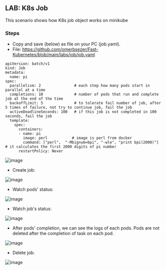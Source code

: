 ## LAB: K8s Job

This scenario shows how K8s job object works on minikube

### Steps

- Copy and save (below) as file on your PC (job.yaml).
- File: https://github.com/omerbsezer/Fast-Kubernetes/blob/main/labs/job/job.yaml 

```     
apiVersion: batch/v1
kind: Job
metadata:
  name: pi
spec:
  parallelism: 2               # each step how many pods start in parallel at a time
  completions: 10              # number of pods that run and complete job at the end of the time
  backoffLimit: 5              # to tolerate fail number of job, after 5 times of failure, not try to continue job, fail the job
  activeDeadlineSeconds: 100   # if this job is not completed in 100 seconds, fail the job
  template:
    spec:
      containers:
      - name: pi
        image: perl           # image is perl from docker   
        command: ["perl",  "-Mbignum=bpi", "-wle", "print bpi(2000)"]    # it calculates the first 2000 digits of pi number
      restartPolicy: Never   
```

![image](https://user-images.githubusercontent.com/10358317/154946885-80e87f3c-5120-4c09-bde2-a35cd09a7383.png)

- Create job:

![image](https://user-images.githubusercontent.com/10358317/152507949-922134f4-28cb-4d4f-8ccf-d5c5657b79c3.png)

- Watch pods' status:

![image](https://user-images.githubusercontent.com/10358317/152507888-21b8de27-c4a4-4772-8209-072bdcd66ad5.png)

- Watch job's status:

![image](https://user-images.githubusercontent.com/10358317/152508221-1795ed68-083b-4e23-b0e5-8c97a0672141.png)

- After pods' completion, we can see the logs of each pods. Pods are not deleted after the completion of task on each pod. 

![image](https://user-images.githubusercontent.com/10358317/152508363-a61e5c7a-57fa-4030-a8b0-d9baed027146.png)

- Delete job: 

![image](https://user-images.githubusercontent.com/10358317/152508749-049880e4-96b5-4dfd-96c2-107796366c02.png)
